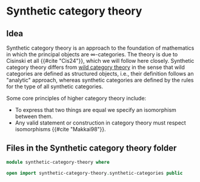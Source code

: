 # Synthetic category theory

## Idea

Synthetic category theory is an approach to the foundation of mathematics in which the principal objects are ∞-categories. The theory is due to Cisinski et all {{#cite "Cis24"}}, which we will follow here closely. Synthetic category theory differs from [wild category theory](wild-category-theory.md) in the sense that wild categories are defined as structured objects, i.e., their definition follows an "analytic" approach, whereas synthetic categories are defined by the rules for the type of all synthetic categories.

Some core principles of higher category theory include:
- To express that two things are equal we specify an isomorphism between them.
- Any valid statement or construction in category theory must respect isomorphisms {{#cite "Makkai98"}}.

## Files in the Synthetic category theory folder

```agda
module synthetic-category-theory where

open import synthetic-category-theory.synthetic-categories public
```
